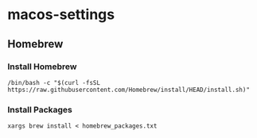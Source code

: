 # macos-settings

## Homebrew

### Install Homebrew

`/bin/bash -c "$(curl -fsSL https://raw.githubusercontent.com/Homebrew/install/HEAD/install.sh)"`

### Install Packages

`xargs brew install < homebrew_packages.txt`
